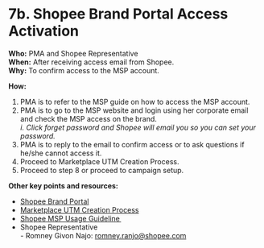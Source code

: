 # 7b. Shopee Brand Portal Access Activation

**Who:** PMA and Shopee Representative \
**When:** After receiving access email from Shopee. \
**Why:** To confirm access to the MSP account.&#x20;

**How:**&#x20;

1. PMA is to refer to the MSP guide on how to access the MSP account.&#x20;
2. PMA is to go to the MSP website and login using her corporate email and check the MSP access on the brand. \
   _i. Click forget password and Shopee will email you so you can set your password._
3. PMA is to reply to the email to confirm access or to ask questions if he/she cannot access it.&#x20;
4. Proceed to Marketplace UTM Creation Process.&#x20;
5. Proceed to step 8 or proceed to campaign setup.&#x20;



**Other key points and resources:**&#x20;

* [Shopee Brand Portal](https://brandportal.shopee.com/)&#x20;
* [Marketplace UTM Creation Process](https://traffixph.sharepoint.com/sites/Traffix/\_layouts/15/guestaccess.aspx?guestaccesstoken=%2BtiVrydIAfivOH8dgs5ZI4YO5FCVMgdIVLPVwsgdZnU%3D\&docid=2\_19b5cd45878a04e98912b1fea92038eba\&rev=1\&e=AHk1HG)&#x20;
* [Shopee MSP Usage Guideline ](https://traffixph.sharepoint.com/sites/Traffix/\_layouts/15/guestaccess.aspx?guestaccesstoken=doHk7ZQAL4wkVsU1Yn3X9c0xZreixh2j5Eyqcldgym0%3D\&docid=2\_13a6e2cbaa9af4ac78cba1643588a132a\&rev=1\&e=gxWd4u)&#x20;
* Shopee Representative \
  \- Romney Givon Najo: romney.ranjo@shopee.com
